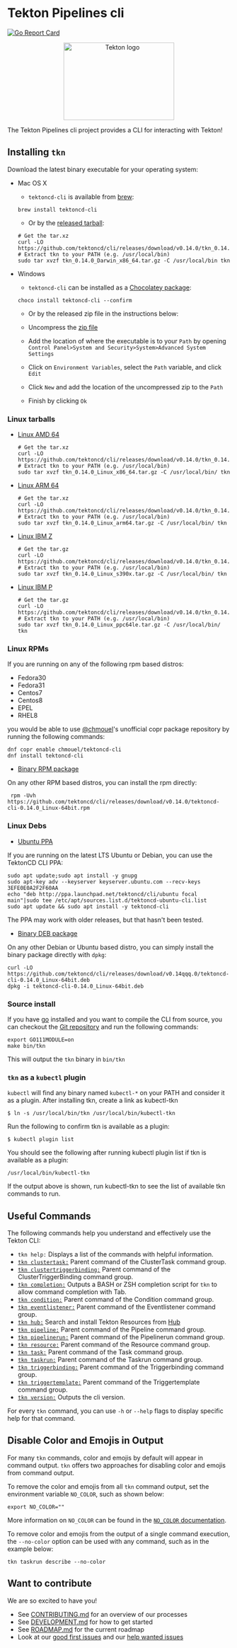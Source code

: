 # Tekton Pipelines cli

[![Go Report Card](https://goreportcard.com/badge/tektoncd/cli)](https://goreportcard.com/report/tektoncd/cli)

<p align="center">
<img width="250" height="175" src="https://github.com/cdfoundation/artwork/blob/main/tekton/additional-artwork/tekton-cli/color/tektoncli_color.svg" alt="Tekton logo"></img>
</p>

The Tekton Pipelines cli project provides a CLI for interacting with Tekton!

## Installing `tkn`

Download the latest binary executable for your operating system:

* Mac OS X

  - `tektoncd-cli` is available from [brew](https://brew.sh):

  ```shell
  brew install tektoncd-cli
  ```

  - Or by the [released tarball](https://github.com/tektoncd/cli/releases/download/v0.14.0/tkn_0.14.0_Darwin_x86_64.tar.gz):

  ```shell
  # Get the tar.xz
  curl -LO https://github.com/tektoncd/cli/releases/download/v0.14.0/tkn_0.14.0_Darwin_x86_64.tar.gz
  # Extract tkn to your PATH (e.g. /usr/local/bin)
  sudo tar xvzf tkn_0.14.0_Darwin_x86_64.tar.gz -C /usr/local/bin tkn
  ```

* Windows

  - `tektoncd-cli` can be installed as a [Chocolatey package](https://chocolatey.org/packages/tektoncd-cli/):

  ```shell
  choco install tektoncd-cli --confirm
  ```

  - Or by the released zip file in the instructions below:

  - Uncompress the [zip file](https://github.com/tektoncd/cli/releases/download/v0.14.0/tkn_0.14.0_Windows_x86_64.zip)
  - Add the location of where the executable is to your `Path` by opening `Control Panel>System and Security>System>Advanced System Settings`
  - Click on `Environment Variables`, select the `Path` variable, and click `Edit`
  - Click `New` and add the location of the uncompressed zip to the `Path`
  - Finish by clicking `Ok`

### Linux tarballs

* [Linux AMD 64](https://github.com/tektoncd/cli/releases/download/v0.14.0/tkn_0.14.0_Linux_x86_64.tar.gz)

  ```shell
  # Get the tar.xz
  curl -LO https://github.com/tektoncd/cli/releases/download/v0.14.0/tkn_0.14.0_Linux_x86_64.tar.gz
  # Extract tkn to your PATH (e.g. /usr/local/bin)
  sudo tar xvzf tkn_0.14.0_Linux_x86_64.tar.gz -C /usr/local/bin/ tkn
  ```

* [Linux ARM 64](https://github.com/tektoncd/cli/releases/download/v0.14.0/tkn_0.14.0_Linux_arm64.tar.gz)

  ```shell
  # Get the tar.xz
  curl -LO https://github.com/tektoncd/cli/releases/download/v0.14.0/tkn_0.14.0_Linux_arm64.tar.gz
  # Extract tkn to your PATH (e.g. /usr/local/bin)
  sudo tar xvzf tkn_0.14.0_Linux_arm64.tar.gz -C /usr/local/bin/ tkn
  ```

* [Linux IBM Z](https://github.com/tektoncd/cli/releases/download/v0.14.0/tkn_0.14.0_Linux_s390x.tar.gz)

  ```shell
  # Get the tar.gz
  curl -LO https://github.com/tektoncd/cli/releases/download/v0.14.0/tkn_0.14.0_Linux_s390x.tar.gz
  # Extract tkn to your PATH (e.g. /usr/local/bin)
  sudo tar xvzf tkn_0.14.0_Linux_s390x.tar.gz -C /usr/local/bin/ tkn
  ```

* [Linux IBM P](https://github.com/tektoncd/cli/releases/download/v0.14.0/tkn_0.14.0_Linux_ppc64le.tar.gz)

  ```shell
  # Get the tar.gz
  curl -LO https://github.com/tektoncd/cli/releases/download/v0.14.0/tkn_0.14.0_Linux_ppc64le.tar.gz
  # Extract tkn to your PATH (e.g. /usr/local/bin)
  sudo tar xvzf tkn_0.14.0_Linux_ppc64le.tar.gz -C /usr/local/bin/ tkn
  ```

### Linux RPMs

  If you are running on any of the following rpm based distros:

  * Fedora30
  * Fedora31
  * Centos7
  * Centos8
  * EPEL
  * RHEL8

  you would be able to use [@chmouel](https://github.com/chmouel)'s unofficial copr package
  repository by running the following commands:

  ```shell
  dnf copr enable chmouel/tektoncd-cli
  dnf install tektoncd-cli
  ```

  * [Binary RPM package](https://github.com/tektoncd/cli/releases/download/v0.14.0/tektoncd-cli-0.14.0_Linux-64bit.rpm)

  On any other RPM based distros, you can install the rpm directly:

   ```shell
    rpm -Uvh https://github.com/tektoncd/cli/releases/download/v0.14.0/tektoncd-cli-0.14.0_Linux-64bit.rpm
   ```

### Linux Debs

  * [Ubuntu PPA](https://launchpad.net/~tektoncd/+archive/ubuntu/cli/+packages)

  If you are running on the latest LTS Ubuntu or Debian, you can use the TektonCD CLI PPA:

  ```shell
  sudo apt update;sudo apt install -y gnupg
  sudo apt-key adv --keyserver keyserver.ubuntu.com --recv-keys 3EFE0E0A2F2F60AA
  echo "deb http://ppa.launchpad.net/tektoncd/cli/ubuntu focal main"|sudo tee /etc/apt/sources.list.d/tektoncd-ubuntu-cli.list
  sudo apt update && sudo apt install -y tektoncd-cli
  ```

  The PPA may work with older releases, but that hasn't been tested.

  * [Binary DEB package](https://github.com/tektoncd/cli/releases/download/v0.14.0/tektoncd-cli-0.14.0_Linux-64bit.deb)

  On any other Debian or Ubuntu based distro, you can simply install the binary package directly with `dpkg`:

  ```shell
  curl -LO https://github.com/tektoncd/cli/releases/download/v0.14qqq.0/tektoncd-cli-0.14.0_Linux-64bit.deb
  dpkg -i tektoncd-cli-0.14.0_Linux-64bit.deb
  ```

### Source install

  If you have [go](https://golang.org/) installed and you want to compile the CLI from source, you can checkout the [Git repository](https://github.com/tektoncd/cli) and run the following commands:

  ```shell
  export GO111MODULE=on
  make bin/tkn
  ```

  This will output the `tkn` binary in `bin/tkn`

### `tkn` as a `kubectl` plugin

`kubectl` will find any binary named `kubectl-*` on your PATH and consider it as a plugin.
After installing tkn, create a link as kubectl-tkn
  ```shell
$ ln -s /usr/local/bin/tkn /usr/local/bin/kubectl-tkn
  ```
Run the following to confirm tkn is available as a plugin:
  ```shell
$ kubectl plugin list
  ```
You should see the following after running kubectl plugin list if tkn is available as a plugin:
  ```shell
/usr/local/bin/kubectl-tkn
```
If the output above is shown, run kubectl-tkn to see the list of available tkn commands to run.

## Useful Commands

The following commands help you understand and effectively use the Tekton CLI:

 * `tkn help:` Displays a list of the commands with helpful information.
 * [`tkn clustertask:`](docs/cmd/tkn_clustertask.md) Parent command of the ClusterTask command group.
 * [`tkn clustertriggerbinding:`](docs/cmd/tkn_clustertriggerbinding.md) Parent command of the ClusterTriggerBinding command group.
 * [`tkn completion:`](docs/cmd/tkn_completion.md) Outputs a BASH or ZSH completion script for `tkn` to allow command completion with Tab.
 * [`tkn condition:`](docs/cmd/tkn_condition.md) Parent command of the Condition command group.
 * [`tkn eventlistener:`](docs/cmd/tkn_eventlistener.md) Parent command of the Eventlistener command group.
 * [`tkn hub:`](docs/cmd/tkn_hub.md) Search and install Tekton Resources from [Hub](https://hub-preview.tekton.dev)
 * [`tkn pipeline:`](docs/cmd/tkn_pipeline.md) Parent command of the Pipeline command group.
 * [`tkn pipelinerun:`](docs/cmd/tkn_pipelinerun.md) Parent command of the Pipelinerun command group.
 * [`tkn resource:`](docs/cmd/tkn_resource.md) Parent command of the Resource command group.
 * [`tkn task:`](docs/cmd/tkn_task.md) Parent command of the Task command group.
 * [`tkn taskrun:`](docs/cmd/tkn_taskrun.md) Parent command of the Taskrun command group.
 * [`tkn triggerbinding:`](docs/cmd/tkn_triggerbinding.md) Parent command of the Triggerbinding command group.
 * [`tkn triggertemplate:`](docs/cmd/tkn_triggertemplate.md) Parent command of the Triggertemplate command group.
 * [`tkn version:`](docs/cmd/tkn_version.md) Outputs the cli version.

For every `tkn` command, you can use `-h` or `--help` flags to display specific help for that command.

## Disable Color and Emojis in Output

For many `tkn` commands, color and emojis by default will appear in command output. `tkn` offers two approaches for disabling
color and emojis from command output.

To remove the color and emojis from all `tkn` command output, set the environment variable `NO_COLOR`, such as shown below:

```shell
export NO_COLOR=""
```

More information on `NO_COLOR` can be found in the [`NO_COLOR` documentation](https://no-color.org/).

To remove color and emojis from the output of a single command execution, the `--no-color` option can be used with any command,
such as in the example below:

```
tkn taskrun describe --no-color
```

## Want to contribute

We are so excited to have you!

- See [CONTRIBUTING.md](CONTRIBUTING.md) for an overview of our processes
- See [DEVELOPMENT.md](DEVELOPMENT.md) for how to get started
- See [ROADMAP.md](ROADMAP.md) for the current roadmap
- Look at our
  [good first issues](https://github.com/tektoncd/cli/issues?q=is%3Aissue+is%3Aopen+label%3A%22good+first+issue%22)
  and our
  [help wanted issues](https://github.com/tektoncd/cli/issues?q=is%3Aissue+is%3Aopen+label%3A%22help+wanted%22)
